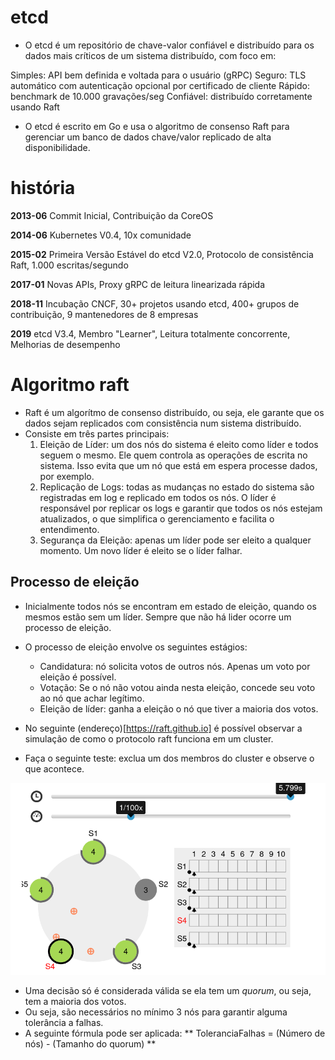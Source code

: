 # etcd
- O etcd é um repositório de chave-valor confiável e distribuído para os dados mais críticos de um sistema distribuído, com foco em:

Simples: API bem definida e voltada para o usuário (gRPC)
Seguro: TLS automático com autenticação opcional por certificado de cliente
Rápido: benchmark de 10.000 gravações/seg
Confiável: distribuído corretamente usando Raft

- O etcd é escrito em Go e usa o algoritmo de consenso Raft para gerenciar um banco de dados chave/valor replicado de alta disponibilidade.

# história
**2013-06**
Commit Inicial,
Contribuição da CoreOS

**2014-06**
Kubernetes V0.4,
10x comunidade

**2015-02**
Primeira Versão Estável do etcd V2.0,
Protocolo de consistência Raft,
1.000 escritas/segundo

**2017-01**
Novas APIs,
Proxy gRPC de leitura linearizada rápida

**2018-11**
Incubação CNCF,
30+ projetos usando etcd,
400+ grupos de contribuição,
9 mantenedores de 8 empresas

**2019**
etcd V3.4,
Membro "Learner",
Leitura totalmente concorrente,
Melhorias de desempenho

# Algoritmo raft
- Raft é um algorítmo de consenso distribuído, ou seja, ele garante que os dados sejam replicados com consistência num sistema distribuído.
- Consiste em três partes principais:
    1. Eleição de Líder: um dos nós do sistema é eleito como líder e todos seguem o mesmo. Ele quem controla as operações de escrita no sistema. Isso evita que um nó que está em espera processe dados, por exemplo.
    2. Replicação de Logs: todas as mudanças no estado do sistema são registradas em log e replicado em todos os nós. O líder é responsável por replicar os logs e garantir que todos os nós estejam atualizados, o que simplifica o gerenciamento e facilita o entendimento.
    3. Segurança da Eleição: apenas um líder pode ser eleito a qualquer momento. Um novo líder é eleito se o líder falhar.

## Processo de eleição
- Inicialmente todos nós se encontram em estado de eleição, quando os mesmos estão sem um líder. Sempre que não há lider ocorre um processo de eleição.
- O processo de eleição envolve os seguintes estágios:
  - Candidatura: nó solicita votos de outros nós. Apenas um voto por eleição é possível.
  - Votação: Se o nó não votou ainda nesta eleição, concede seu voto ao nó que achar legítimo.
  - Eleição de líder: ganha a eleição o nó que tiver a maioria dos votos. 

- No seguinte (endereço)[https://raft.github.io] é possível observar a simulação de como o protocolo raft funciona em um cluster.
- Faça o seguinte teste: exclua um dos membros do cluster e observe o que acontece.

![alt text](../assets/raft1.png)


- Uma decisão só é considerada válida se ela tem um *quorum*, ou seja, tem a maioria dos votos.
- Ou seja, são necessários no mínimo 3 nós para garantir alguma tolerância a falhas.
- A seguinte fórmula pode ser aplicada: ** ToleranciaFalhas = (Número de nós) - (Tamanho do quorum) **

